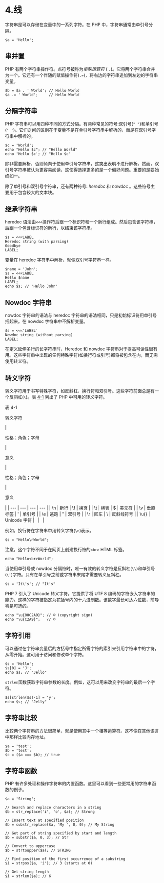 # 4.线

字符串是可以存储在变量中的一系列字符。在 PHP 中，字符串通常由单引号分隔。

```
$a = 'Hello';

```

## 串并置

PHP 有两个字符串操作符。点符号被称为*串联运算符* ( `.`)。它将两个字符串合并为一个。它还有一个伴随的赋值操作符(`.=`)，将右边的字符串追加到左边的字符串变量。

```
$b = $a . ' World'; // Hello World
$a .= ' World';     // Hello World

```

## 分隔字符串

PHP 字符串可以用四种不同的方式分隔。有两种常见的符号:双引号(`" "`)和单引号(`' '`)。它们之间的区别在于变量不是在单引号字符串中解析的，而是在双引号字符串中解析的。

```
$c = 'World';
echo "Hello $c"; // "Hello World"
echo 'Hello $c'; // "Hello $c"

```

除非需要解析，否则倾向于使用单引号字符串，这突出表明不进行解析。然而，双引号字符串被认为更容易阅读，这使得选择更多的是一个偏好问题。重要的是要始终如一。

除了单引号和双引号字符串，还有两种符号: *heredoc* 和 *nowdoc* 。这些符号主要用于包含较大的文本块。

## 继承字符串

heredoc 语法由`<<<`操作符后跟一个标识符和一个新行组成。然后包含该字符串，后跟一个包含标识符的新行，以结束该字符串。

```
$s = <<<LABEL
Heredoc string (with parsing)
Goodbye
LABEL;

```

变量在 heredoc 字符串中解析，就像双引号字符串一样。

```
$name = 'John';
$s = <<<LABEL
Hello $name
LABEL;
echo $s; // "Hello John"

```

## Nowdoc 字符串

nowdoc 字符串的语法与 heredoc 字符串的语法相同，只是初始标识符用单引号括起来。在 nowdoc 字符串中不解析变量。

```
$s = <<<'LABEL'
Nowdoc string (without parsing)
LABEL;

```

在定义延伸多行的长字符串时，Heredoc 和 nowdoc 字符串对于提高可读性很有用。这些字符串中出现的任何特殊字符(如换行符或引号)都将被包含在内，而无需使用转义符。

## 转义字符

转义字符用于书写特殊字符，如反斜杠、换行符和双引号。这些字符前面总是有一个反斜杠(`\`)。表 [4-1](#Tab1) 列出了 PHP 中可用的转义字符。

表 4-1

转义字符

<colgroup><col class="tcol1 align-left"> <col class="tcol2 align-left"> <col class="tcol3 align-left"> <col class="tcol4 align-left"></colgroup> 
| 

性格；角色；字母

 | 

意义

 | 

性格；角色；字母

 | 

意义

 |
| --- | --- | --- | --- |
| \n | 新行 | \f | 换页 |
| \t | 横表 | \$ | 美元符 |
| \v | 垂直标签 | \' | 单引号 |
| \e | 逃跑 | \" | 双引号 |
| \r | 回车 | \\ | 反斜线符号 |
| \u{} | Unicode 字符 |   |   |

例如，换行符在字符串中用转义字符(`\n`)表示。

```
$s = "Hello\nWorld";

```

注意，这个字符不同于在网页上创建换行符的`<br>` HTML 标签。

```
echo "Hello<br>World";

```

当使用单引号或 nowdoc 分隔符时，唯一有效的转义字符是反斜杠(`\\`)和单引号(`\'`)字符。只有在单引号之前或字符串末尾才需要转义反斜杠。

```
$s = 'It\'s'; // "It's"

```

PHP 7 引入了 Unicode 转义字符，它提供了将 UTF 8 编码的字符嵌入字符串的能力。这样的字符被指定为花括号内的十六进制数。该数字最长可达六位数，前导零是可选的。

```
echo "\u{00C2A9}"; // © (copyright sign)
echo "\u{C2A9}";   // ©

```

## 字符引用

可以通过在字符串变量后的方括号中指定所需字符的索引来引用字符串中的字符，从零开始。这可用于访问和修改单个字符。

```
$s = 'Hello';
$s[0] = 'J';
echo $s; // "Jello"

```

`strlen`函数获取字符串参数的长度。例如，这可以用来改变字符串的最后一个字符。

```
$s[strlen($s)-1] = 'y';
echo $s; // "Jelly"

```

## 字符串比较

比较两个字符串的方法很简单，就是使用其中一个相等运算符。这不像在其他语言中那样比较内存地址。

```
$a = 'test';
$b = 'test';
$c = ($a === $b); // true

```

## 字符串函数

PHP 有许多处理和操作字符串的内置函数。这里可以看到一些更常用的字符串函数的例子。

```
$a = 'String';

// Search and replace characters in a string
$b = str_replace('i', 'o', $a); // Strong

// Insert text at specified position
$b = substr_replace($a, 'My ', 0, 0); // My String

// Get part of string specified by start and length
$b = substr($a, 0, 3); // Str

// Convert to uppercase
$b = strtoupper($a); // STRING

// Find position of the first occurrence of a substring
$i = strpos($a, 'i'); // 3 (starts at 0)

// Get string length
$i = strlen($a); // 6

```